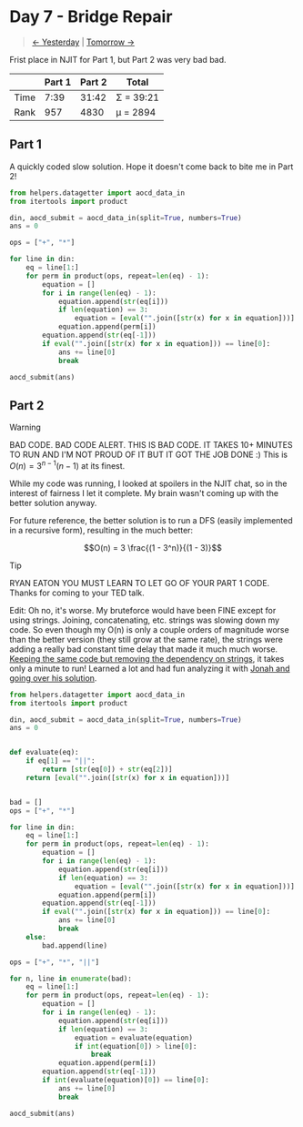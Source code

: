 # Day 7 - Bridge Repair

> [<- Yesterday](6.md) | [Tomorrow ->](8.md)

Frist place in NJIT for Part 1, but Part 2 was very bad bad.

|      | Part 1 | Part 2 | Total     |
|------|--------|--------|-----------|
| Time | 7:39   | 31:42  | Σ = 39:21 |
| Rank | 957    | 4830   | μ = 2894  |

## Part 1

A quickly coded slow solution. Hope it doesn't come back to bite me in Part 2!

```python
from helpers.datagetter import aocd_data_in
from itertools import product

din, aocd_submit = aocd_data_in(split=True, numbers=True)
ans = 0

ops = ["+", "*"]

for line in din:
    eq = line[1:]
    for perm in product(ops, repeat=len(eq) - 1):
        equation = []
        for i in range(len(eq) - 1):
            equation.append(str(eq[i]))
            if len(equation) == 3:
                equation = [eval("".join([str(x) for x in equation]))]
            equation.append(perm[i])
        equation.append(str(eq[-1]))
        if eval("".join([str(x) for x in equation])) == line[0]:
            ans += line[0]
            break

aocd_submit(ans)
```

## Part 2

> [!WARNING]
> BAD CODE. BAD CODE ALERT. THIS IS BAD CODE. IT TAKES 10+ MINUTES TO RUN AND I'M NOT PROUD OF IT BUT IT GOT THE JOB DONE :) This is $O(n) = 3^{n-1} (n-1)$ at its finest.

While my code was running, I looked at spoilers in the NJIT chat, so in the interest of fairness I let it complete. My brain wasn't coming up with the better solution anyway.

For future reference, the better solution is to run a DFS (easily implemented in a recursive form), resulting in the much better:

```math
O(n) = 3 \frac{(1 - 3^n)}{(1 - 3)}
```

> [!TIP]
> RYAN EATON YOU MUST LEARN TO LET GO OF YOUR PART 1 CODE. Thanks for coming to your TED talk.

Edit: Oh no, it's worse. My bruteforce would have been FINE except for using strings. Joining, concatenating, etc. strings was slowing down my code. So even though my O(n) is only a couple orders of magnitude worse than the better version (they still grow at the same rate), the strings were adding a really bad constant time delay that made it much much worse. [Keeping the same code but removing the dependency on strings](../code/day7c.py), it takes only a minute to run! Learned a lot and had fun analyzing it with [Jonah and going over his solution](https://github.com/engjonah/advent_of_code/tree/main/2024/day07/b.py).

```python
from helpers.datagetter import aocd_data_in
from itertools import product

din, aocd_submit = aocd_data_in(split=True, numbers=True)
ans = 0


def evaluate(eq):
    if eq[1] == "||":
        return [str(eq[0]) + str(eq[2])]
    return [eval("".join([str(x) for x in equation]))]


bad = []
ops = ["+", "*"]

for line in din:
    eq = line[1:]
    for perm in product(ops, repeat=len(eq) - 1):
        equation = []
        for i in range(len(eq) - 1):
            equation.append(str(eq[i]))
            if len(equation) == 3:
                equation = [eval("".join([str(x) for x in equation]))]
            equation.append(perm[i])
        equation.append(str(eq[-1]))
        if eval("".join([str(x) for x in equation])) == line[0]:
            ans += line[0]
            break
    else:
        bad.append(line)

ops = ["+", "*", "||"]

for n, line in enumerate(bad):
    eq = line[1:]
    for perm in product(ops, repeat=len(eq) - 1):
        equation = []
        for i in range(len(eq) - 1):
            equation.append(str(eq[i]))
            if len(equation) == 3:
                equation = evaluate(equation)
                if int(equation[0]) > line[0]:
                    break
            equation.append(perm[i])
        equation.append(str(eq[-1]))
        if int(evaluate(equation)[0]) == line[0]:
            ans += line[0]
            break

aocd_submit(ans)
```
